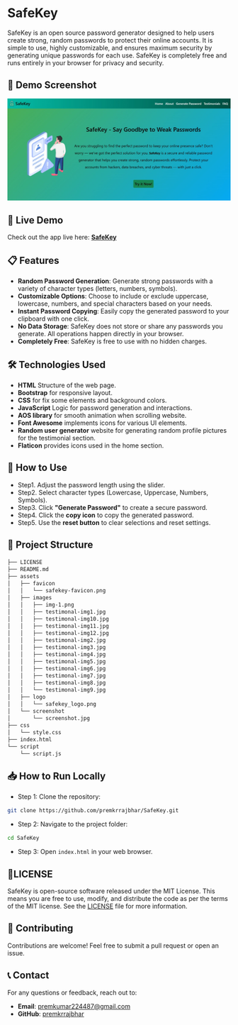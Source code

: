 # SafeKey

SafeKey is an open source password generator designed to help users create strong, random passwords to protect their online accounts. It is simple to use, highly customizable, and ensures maximum security by generating unique passwords for each use. SafeKey is completely free and runs entirely in your browser for privacy and security.

## 🔐 Demo Screenshot

![Screenshot of SafeKey](assets/screenshot/screenshot.jpg)

## 🔗 Live Demo

Check out the app live here: **[SafeKey](https://premkrrajbhar.github.io/SafeKey/)**

## 📋 Features

- **Random Password Generation**: Generate strong passwords with a variety of character types (letters, numbers, symbols).
- **Customizable Options**: Choose to include or exclude uppercase, lowercase, numbers, and special characters based on your needs.
- **Instant Password Copying**: Easily copy the generated password to your clipboard with one click.
- **No Data Storage**: SafeKey does not store or share any passwords you generate. All operations happen directly in your browser.
- **Completely Free**: SafeKey is free to use with no hidden charges.

## 🛠️ Technologies Used

- **HTML** Structure of the web page.
- **Bootstrap** for responsive layout.
- **CSS** for fix some elements and background colors.
- **JavaScript** Logic for password generation and interactions.
- **AOS library** for smooth animation when scrolling website.
- **Font Awesome** implements icons for various UI elements.
- **Random user generator** website for generating random profile pictures for the testimonial section.
- **Flaticon** provides icons used in the home section.

## 🚀 How to Use

- Step1. Adjust the password length using the slider.
- Step2. Select character types (Lowercase, Uppercase, Numbers, Symbols).
- Step3. Click **"Generate Password"** to create a secure password.
- Step4. Click the **copy icon** to copy the generated password.
- Step5. Use the **reset button** to clear selections and reset settings.

## 📂 Project Structure

```
├── LICENSE
├── README.md
├── assets
│   ├── favicon
│   │   └── safekey-favicon.png
│   ├── images
│   │   ├── img-1.png
│   │   ├── testimonal-img1.jpg
│   │   ├── testimonal-img10.jpg
│   │   ├── testimonal-img11.jpg
│   │   ├── testimonal-img12.jpg
│   │   ├── testimonal-img2.jpg
│   │   ├── testimonal-img3.jpg
│   │   ├── testimonal-img4.jpg
│   │   ├── testimonal-img5.jpg
│   │   ├── testimonal-img6.jpg
│   │   ├── testimonal-img7.jpg
│   │   ├── testimonal-img8.jpg
│   │   └── testimonal-img9.jpg
│   ├── logo
│   │   └── safekey_logo.png
│   └── screenshot
│       └── screenshot.jpg
├── css
│   └── style.css
├── index.html
└── script
    └── script.js

```

## 📥 How to Run Locally

- Step 1: Clone the repository:

```bash
git clone https://github.com/premkrrajbhar/SafeKey.git
```

- Step 2: Navigate to the project folder:

```bash
cd SafeKey
```

- Step 3: Open `index.html` in your web browser.

## 📝LICENSE

SafeKey is open-source software released under the MIT License. This means you are free to use, modify, and distribute the code as per the terms of the MIT license. See the [LICENSE](/LICENSE) file for more information.

## 🤝 Contributing

Contributions are welcome! Feel free to submit a pull request or open an issue.

## 📞 Contact

For any questions or feedback, reach out to:

- **Email**: [premkumar224487@gmail.com](mailto:premkumar224487@gmail.com)
- **GitHub**: [premkrrajbhar](https://github.com/premkrrajbhar)
